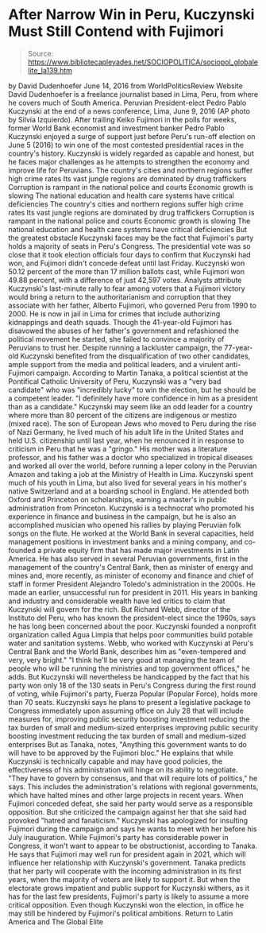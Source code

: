 # After Narrow Win in Peru, Kuczynski Must Still Contend with Fujimori

> Source: https://www.bibliotecapleyades.net/SOCIOPOLITICA/sociopol_globalelite_la139.htm

by David Dudenhoefer
June 14, 2016
from WorldPoliticsReview Website
David Dudenhoefer
is a freelance journalist based in Lima, Peru,
from where he covers much of South America.
Peruvian President-elect Pedro Pablo Kuczynski
at the end of a news conference, Lima, June 9, 2016
(AP photo by Silvia Izquierdo).
After trailing Keiko Fujimori in the polls for weeks, former World Bank economist and investment banker Pedro Pablo Kuczynski enjoyed a surge of support just before Peru's run-off election on June 5 (2016) to win one of the most contested presidential races in the country's history. Kuczynski is widely regarded as capable and honest, but he faces major challenges as he attempts to strengthen the economy and improve life for Peruvians.
The country's cities and northern regions suffer high crime rates Its vast jungle regions are dominated by drug traffickers Corruption is rampant in the national police and courts Economic growth is slowing The national education and health care systems have critical deficiencies
The country's cities and northern regions suffer high crime rates
Its vast jungle regions are dominated by drug traffickers
Corruption is rampant in the national police and courts
Economic growth is slowing
The national education and health care systems have critical deficiencies
But the greatest obstacle Kuczynski faces may be the fact that Fujimori's party holds a majority of seats in Peru's Congress. The presidential vote was so close that it took election officials four days to confirm that Kuczynski had won, and Fujimori didn't concede defeat until last Friday.
Kuczynski won 50.12 percent of the more than 17 million ballots cast, while Fujimori won 49.88 percent, with a difference of just 42,597 votes. Analysts attribute Kuczynski's last-minute rally to fear among voters that a Fujimori victory would bring a return to the authoritarianism and corruption that they associate with her father, Alberto Fujimori, who governed Peru from 1990 to 2000.
He is now in jail in Lima for crimes that include authorizing kidnappings and death squads. Though the 41-year-old Fujimori has disavowed the abuses of her father's government and refashioned the political movement he started, she failed to convince a majority of Peruvians to trust her.
Despite running a lackluster campaign, the 77-year-old Kuczynski benefited from the disqualification of two other candidates, ample support from the media and political leaders, and a virulent anti-Fujimori campaign. According to Martin Tanaka, a political scientist at the Pontifical Catholic University of Peru, Kuczynski was a "very bad candidate" who was "incredibly lucky" to win the election, but he should be a competent leader.
"I definitely have more confidence in him as a president than as a candidate."
Kuczynski may seem like an odd leader for a country where more than 80 percent of the citizens are indigenous or mestizo (mixed race).
The son of European Jews who moved to Peru during the rise of Nazi Germany, he lived much of his adult life in the United States and held U.S. citizenship until last year, when he renounced it in response to criticism in Peru that he was a "gringo."
His mother was a literature professor, and his father was a doctor who specialized in tropical diseases and worked all over the world, before running a leper colony in the Peruvian Amazon and taking a job at the Ministry of Health in Lima.
Kuczynski spent much of his youth in Lima, but also lived for several years in his mother's native Switzerland and at a boarding school in England. He attended both Oxford and Princeton on scholarships, earning a master's in public administration from Princeton. Kuczynski is a technocrat who promoted his experience in finance and business in the campaign, but he is also an accomplished musician who opened his rallies by playing Peruvian folk songs on the flute.
He worked at the World Bank in several capacities, held management positions in investment banks and a mining company, and co-founded a private equity firm that has made major investments in Latin America.
He has also served in several Peruvian governments, first in the management of the country's Central Bank, then as minister of energy and mines and, more recently, as minister of economy and finance and chief of staff in former President Alejandro Toledo's administration in the 2000s.
He made an earlier, unsuccessful run for president in 2011. His years in banking and industry and considerable wealth have led critics to claim that Kuczynski will govern for the rich. But Richard Webb, director of the Instituto del Peru, who has known the president-elect since the 1960s, says he has long been concerned about the poor.
Kuczynski founded a nonprofit organization called Agua Limpia that helps poor communities build potable water and sanitation systems.
Webb, who worked with Kuczynski at Peru's Central Bank and the World Bank, describes him as "even-tempered and very, very bright."
"I think he'll be very good at managing the team of people who will be running the ministries and top government offices," he adds.
But Kuczynski will nevertheless be handicapped by the fact that his party won only 18 of the 130 seats in Peru's Congress during the first round of voting, while Fujimori's party, Fuerza Popular (Popular Force), holds more than 70 seats. Kuczynski says he plans to present a legislative package to Congress immediately upon assuming office on July 28 that will include measures for,
improving public security boosting investment reducing the tax burden of small and medium-sized enterprises
improving public security
boosting investment
reducing the tax burden of small and medium-sized enterprises
But as Tanaka, notes,
"Anything this government wants to do will have to be approved by the Fujimori bloc."
He explains that while Kuczynski is technically capable and may have good policies, the effectiveness of his administration will hinge on its ability to negotiate.
"They have to govern by consensus, and that will require lots of politics," he says.
This includes the administration's relations with regional governments, which have halted mines and other large projects in recent years. When Fujimori conceded defeat, she said her party would serve as a responsible opposition. But she criticized the campaign against her that she said had provoked "hatred and fanaticism."
Kuczynski has apologized for insulting Fujimori during the campaign and says he wants to meet with her before his July inauguration. While Fujimori's party has considerable power in Congress, it won't want to appear to be obstructionist, according to Tanaka. He says that Fujimori may well run for president again in 2021, which will influence her relationship with Kuczynski's government.
Tanaka predicts that her party will cooperate with the incoming administration in its first years, when the majority of voters are likely to support it.
But when the electorate grows impatient and public support for Kuczynski withers, as it has for the last few presidents, Fujimori's party is likely to assume a more critical opposition.
Even though Kuczynski won the election, in office he may still be hindered by Fujimori's political ambitions.
Return to Latin America and The Global Elite
